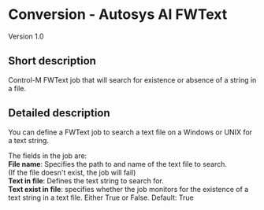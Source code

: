 # Conversion - Autosys AI FWText
Version 1.0
## Short description
Control-M FWText job that will search for existence or absence of a string in a file.
## Detailed description
You can define a FWText job to search a text file on a Windows or UNIX for a text string.  

The fields in the job are:  
**File name**: Specifies the path to and name of the text file to search.  
(If the file doesn't exist, the job will fail)  
**Text in file**: Defines the text string to search for.  
**Text exist in file**: specifies whether the job monitors for the existence of a text string in a text file. Either True or False. Default: True

